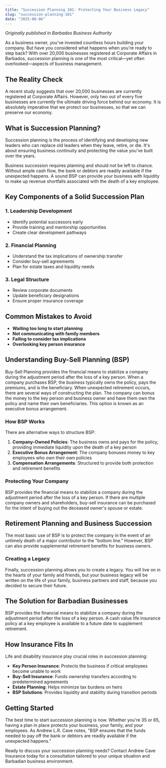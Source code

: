 ```yaml
---
title: "Succession Planning 101: Protecting Your Business Legacy"
slug: "succession-planning-101"
date: "2025-08-06"
---
```


*Originally published in Barbados Business Authority*

As a business owner, you've invested countless hours building your company. But have you considered what happens when you're ready to step back? With over 20,000 businesses registered at Corporate Affairs in Barbados, succession planning is one of the most critical—yet often overlooked—aspects of business management.

## The Reality Check

A recent study suggests that over 20,000 businesses are currently registered at Corporate Affairs. However, only two out of every five businesses are currently the ultimate driving force behind our economy. It is absolutely imperative that we protect our businesses, so that we can preserve our economy.

## What is Succession Planning?

Succession planning is the process of identifying and developing new leaders who can replace old leaders when they leave, retire, or die. It's about ensuring business continuity and protecting the value you've built over the years.

Business succession requires planning and should not be left to chance. Without ample cash flow, the bank or debtors are readily available if the unexpected happens. A sound BSP can provide your business with liquidity to make up revenue shortfalls associated with the death of a key employee.

## Key Components of a Solid Succession Plan

### 1. Leadership Development
- Identify potential successors early
- Provide training and mentorship opportunities
- Create clear development pathways

### 2. Financial Planning
- Understand the tax implications of ownership transfer
- Consider buy-sell agreements
- Plan for estate taxes and liquidity needs

### 3. Legal Structure
- Review corporate documents
- Update beneficiary designations
- Ensure proper insurance coverage

## Common Mistakes to Avoid

- **Waiting too long to start planning**
- **Not communicating with family members**
- **Failing to consider tax implications**
- **Overlooking key person insurance**

## Understanding Buy-Sell Planning (BSP)

Buy-Sell Planning provides the financial means to stabilize a company during the adjustment period after the loss of a key person. When a company purchases BSP, the business typically owns the policy, pays the premiums, and is the beneficiary. When unexpected retirement occurs, there are several ways of constructing the plan. The company can bonus the money to the key person and business owner and have them own the policy and name their own beneficiaries. This option is known as an executive bonus arrangement.

### How BSP Works

There are alternative ways to structure BSP:

1. **Company-Owned Policies**: The business owns and pays for the policy, providing immediate liquidity upon the death of a key person
2. **Executive Bonus Arrangement**: The company bonuses money to key employees who own their own policies
3. **Compensation Arrangements**: Structured to provide both protection and retirement benefits

### Protecting Your Company

BSP provides the financial means to stabilize a company during the adjustment period after the loss of a key person. If there are multiple company owners and shareholders, buy-sell insurance can be purchased for the intent of buying out the deceased owner's spouse or estate.

## Retirement Planning and Business Succession

The most basic use of BSP is to protect the company in the event of an untimely death of a major contributor to the "bottom line." However, BSP can also provide supplemental retirement benefits for business owners.

### Creating a Legacy

Finally, succession planning allows you to create a legacy. You will live on in the hearts of your family and friends, but your business legacy will be written on the life of your family, business partners and staff, because you decided to secure their future.

## The Solution for Barbadian Businesses

BSP provides the financial means to stabilize a company during the adjustment period after the loss of a key person. A cash value life insurance policy at a key employee is available to a future date to supplement retirement.

## How Insurance Fits In

Life and disability insurance play crucial roles in succession planning:

- **Key Person Insurance**: Protects the business if critical employees become unable to work
- **Buy-Sell Insurance**: Funds ownership transfers according to predetermined agreements  
- **Estate Planning**: Helps minimize tax burdens on heirs
- **BSP Solutions**: Provides liquidity and stability during transition periods

## Getting Started

The best time to start succession planning is now. Whether you're 35 or 65, having a plan in place protects your business, your family, and your employees. As Andrew L.R. Cave notes, "BSP ensures that the funds needed to pay off the bank or debtors are readily available if the unexpected happens."

Ready to discuss your succession planning needs? Contact Andrew Cave Insurance today for a consultation tailored to your unique situation and Barbadian business environment.
